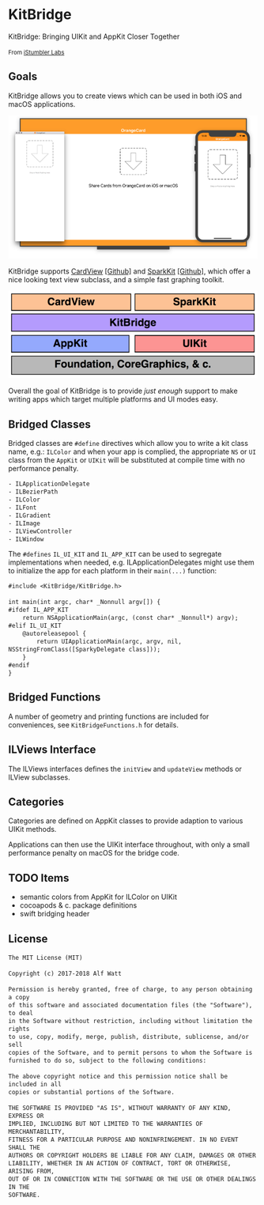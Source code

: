 
# KitBridge

KitBridge: Bringing UIKit and AppKit Closer Together

<small>From <a href="https://istumbler.net/labs/">iStumbler Labs</a></small>

## Goals

KitBridge allows you to create views which can be used in both iOS and macOS applications.

<img src="./kit-bridge-orangecard.png" alt="OrangeCard on macOS, tvOS and iOS">

KitBridge supports <a href="https://gitlab.com/alfwatt/cardview">CardView</a> <a href="https://github.com/alfwatt/CardView">[Github]</a>
and <a href="https://gitlab.com/alfwatt/SparkKit">SparkKit</a> <a href="https://github.com/alfwatt/SparkKit">[Github]</a>,
which offer a nice looking text view subclass, and a simple fast graphing toolkit.

<img src="./kit-bridge-stack.png" alt="Stack Diagram Showing CardView and SparkKit on the top layer">

Overall the goal of KitBridge is to provide *just enough* support to make writing apps which target
multiple platforms and UI modes easy.


## Bridged Classes

Bridged classes are `#define` directives which allow you to write a kit class name, e.g.: `ILColor`
and when your app is complied, the appropriate `NS` or `UI` class from the `AppKit` or `UIKit` will
be substituted at compile time with no performance penalty.

    - ILApplicationDelegate
    - ILBezierPath
    - ILColor
    - ILFont
    - ILGradient
    - ILImage
    - ILViewController
    - ILWindow

The `#defines`  `IL_UI_KIT` and `IL_APP_KIT` can be used to segregate implementations when
needed, e.g. ILApplicationDelegates might use them to initialize the app for each platform in their 
`main(...)` function:

    #include <KitBridge/KitBridge.h>

    int main(int argc, char* _Nonnull argv[]) {
    #ifdef IL_APP_KIT
        return NSApplicationMain(argc, (const char* _Nonnull*) argv);
    #elif IL_UI_KIT
        @autoreleasepool {
            return UIApplicationMain(argc, argv, nil, NSStringFromClass([SparkyDelegate class]));
        }
    #endif
    }


## Bridged Functions

A number of geometry and printing functions are included for conveniences, see `KitBridgeFunctions.h` for details.


## ILViews Interface

The ILViews interfaces defines the `initView` and `updateView` methods or ILView subclasses.


## Categories

Categories are defined on AppKit classes to provide adaption to various UIKit methods.

Applications can then use the UIKit interface throughout, with only a small performance
penalty on macOS for the bridge code.


## TODO Items

- semantic colors from AppKit for ILColor on UIKit
- cocoapods & c. package definitions
- swift bridging header


## License

    The MIT License (MIT)

    Copyright (c) 2017-2018 Alf Watt

    Permission is hereby granted, free of charge, to any person obtaining a copy
    of this software and associated documentation files (the "Software"), to deal
    in the Software without restriction, including without limitation the rights
    to use, copy, modify, merge, publish, distribute, sublicense, and/or sell
    copies of the Software, and to permit persons to whom the Software is
    furnished to do so, subject to the following conditions:

    The above copyright notice and this permission notice shall be included in all
    copies or substantial portions of the Software.

    THE SOFTWARE IS PROVIDED "AS IS", WITHOUT WARRANTY OF ANY KIND, EXPRESS OR
    IMPLIED, INCLUDING BUT NOT LIMITED TO THE WARRANTIES OF MERCHANTABILITY,
    FITNESS FOR A PARTICULAR PURPOSE AND NONINFRINGEMENT. IN NO EVENT SHALL THE
    AUTHORS OR COPYRIGHT HOLDERS BE LIABLE FOR ANY CLAIM, DAMAGES OR OTHER
    LIABILITY, WHETHER IN AN ACTION OF CONTRACT, TORT OR OTHERWISE, ARISING FROM,
    OUT OF OR IN CONNECTION WITH THE SOFTWARE OR THE USE OR OTHER DEALINGS IN THE
    SOFTWARE.
